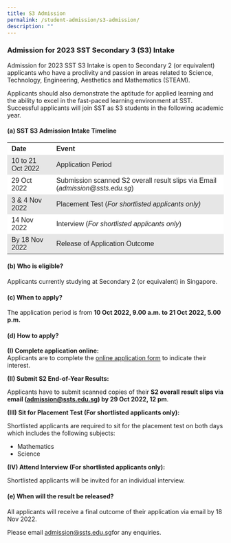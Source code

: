 ```yaml
---
title: S3 Admission
permalink: /student-admission/s3-admission/
description: ""
---
```

### Admission for 2023 SST Secondary 3 (S3) Intake

Admission for 2023 SST S3 Intake is open to Secondary 2 (or equivalent) applicants who have a proclivity and passion in areas related to Science, Technology, Engineering, Aesthetics and Mathematics (STEAM). 

Applicants should also demonstrate the aptitude for applied learning and the ability to excel in the fast-paced learning environment at SST. Successful applicants will join SST as S3 students in the following academic year.

#### (a) SST S3 Admission Intake Timeline

<table style="box-sizing: inherit; border-collapse: collapse; border-spacing: 0px; width: 820px; max-width: 100%; color: rgb(34, 34, 34); font-family: &quot;Source Sans Pro&quot;, sans-serif; font-size: 16px; font-style: normal; font-variant-ligatures: normal; font-variant-caps: normal; font-weight: 400; letter-spacing: normal; orphans: 2; text-align: start; text-transform: none; white-space: normal; widows: 2; word-spacing: 0px; -webkit-text-stroke-width: 0px; background-color: rgb(255, 255, 255); text-decoration-thickness: initial; text-decoration-style: initial; text-decoration-color: initial;"><tbody style="box-sizing: inherit;"><tr style="box-sizing: inherit; background: rgb(255, 255, 255);"><td style="box-sizing: inherit; padding: 5px 10px;"><strong style="box-sizing: inherit; font-weight: bold;">Date</strong></td><td style="box-sizing: inherit; padding: 5px 10px;"><strong style="box-sizing: inherit; font-weight: bold;">Event</strong></td></tr><tr style="box-sizing: inherit; background: rgb(230, 230, 230);"><td style="box-sizing: inherit; padding: 5px 10px;">10 to 21 Oct 2022</td><td style="box-sizing: inherit; padding: 5px 10px;">Application Period</td></tr><tr style="box-sizing: inherit; background: rgb(255, 255, 255);"><td style="box-sizing: inherit; padding: 5px 10px;">29 Oct 2022</td><td style="box-sizing: inherit; padding: 5px 10px;">Submission scanned S2 overall result slips via Email (<em style="box-sizing: inherit;">admission@ssts.edu.sg</em>)</td></tr><tr style="box-sizing: inherit; background: rgb(230, 230, 230);"><td style="box-sizing: inherit; padding: 5px 10px;">3 &amp; 4 Nov 2022</td><td style="box-sizing: inherit; padding: 5px 10px;">Placement Test (<em style="box-sizing: inherit;">For shortlisted applicants only)</em></td></tr><tr style="box-sizing: inherit; background: rgb(255, 255, 255);"><td style="box-sizing: inherit; padding: 5px 10px;">14 Nov 2022</td><td style="box-sizing: inherit; padding: 5px 10px;">Interview (<em style="box-sizing: inherit;">For shortlisted applicants only</em>)</td></tr><tr style="box-sizing: inherit; background: rgb(230, 230, 230);"><td style="box-sizing: inherit; padding: 5px 10px;">By 18 Nov 2022</td><td style="box-sizing: inherit; padding: 5px 10px;">Release of Application Outcome</td></tr></tbody></table>

#### (b) Who is eligible?

Applicants currently studying at Secondary 2 (or equivalent) in Singapore.

#### (c) When to apply?

The application period is from **10 Oct 2022, 9.00 a.m. to 21 Oct 2022, 5.00 p.m.**

#### (d) How to apply?

**(I) Complete application online:**  
Applicants are to complete the&nbsp;[online application form](https://form.gov.sg/6332543aeb453b0012ecb898) to indicate their interest.

**(II) Submit S2 End-of-Year Results:**

Applicants have to submit scanned copies of their **S2 overall result slips via email (admission@ssts.edu.sg) by 29 Oct 2022, 12 pm**.

**(III) Sit for Placement Test (For shortlisted applicants only):**

Shortlisted applicants are required to sit for the placement test on both days which includes the following subjects:

*   Mathematics
*   Science

**(IV) Attend Interview (For shortlisted applicants only):**

Shortlisted applicants will be invited for an individual interview.

#### (e) When will the result be released?

All applicants will receive a final outcome of their application via email by 18 Nov 2022.

Please email&nbsp;[admission@ssts.edu.sg](mailto:admission@ssts.edu.sg)for any enquiries.